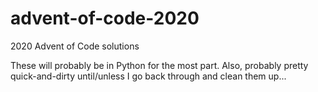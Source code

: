 # advent-of-code-2020
2020 Advent of Code solutions

These will probably be in Python for the most part. Also, probably pretty quick-and-dirty until/unless I go back through and clean them up...
